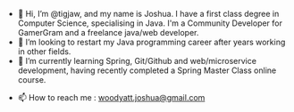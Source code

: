 - 👋 Hi, I’m @tigjaw, and my name is Joshua. I have a first class degree in Computer Science, specialising in Java. I'm a Community Developer for GamerGram and a freelance java/web developer.
- 👀 I’m looking to restart my Java programming career after years working in other fields.
- 🌱 I’m currently learning Spring, Git/Github and web/microservice development, having recently completed a Spring Master Class online course.
<!--- - 💞️ I’m looking to collaborate on --->
- 📫 How to reach me : woodyatt.joshua@gmail.com

<!---
tigjaw/tigjaw is a ✨ special ✨ repository because its `README.md` (this file) appears on your GitHub profile.
You can click the Preview link to take a look at your changes.
--->
